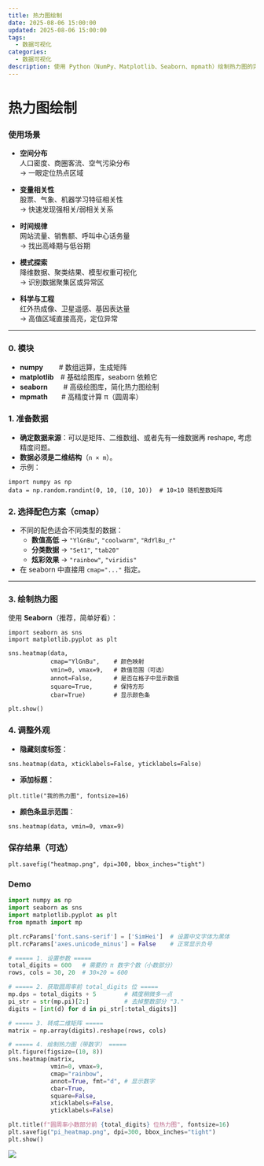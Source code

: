 ```yaml
---
title: 热力图绘制
date: 2025-08-06 15:00:00
updated: 2025-08-06 15:00:00
tags:
  - 数据可视化
categories:
  - 数据可视化
description: 使用 Python（NumPy、Matplotlib、Seaborn、mpmath）绘制热力图的完整流程，并展示圆周率小数部分前 600 位的热力图效果。
---
```

# 热力图绘制

### 使用场景

- **空间分布**  
  人口密度、商圈客流、空气污染分布  
  → 一眼定位热点区域  

- **变量相关性**  
  股票、气象、机器学习特征相关性  
  → 快速发现强相关/弱相关关系  

- **时间规律**  
  网站流量、销售额、呼叫中心话务量  
  → 找出高峰期与低谷期  

- **模式探索**  
  降维数据、聚类结果、模型权重可视化  
  → 识别数据聚集区或异常区  

- **科学与工程**  
  红外热成像、卫星遥感、基因表达量  
  → 高值区域直接高亮，定位异常  

---



###  0. 模块

- **numpy**    # 数组运算，生成矩阵  
- **matplotlib** # 基础绘图库，seaborn 依赖它  
- **seaborn**   # 高级绘图库，简化热力图绘制  
- **mpmath**  # 高精度计算 π（圆周率）  

 

### **1. 准备数据**

- **确定数据来源**：可以是矩阵、二维数组、或者先有一维数据再 reshape, 考虑精度问题。
- **数据必须是二维结构**（`n × m`）。
- 示例：

```
import numpy as np
data = np.random.randint(0, 10, (10, 10))  # 10×10 随机整数矩阵
```

### **2. 选择配色方案（cmap）**

- 不同的配色适合不同类型的数据：
    - **数值高低** → `"YlGnBu"`, `"coolwarm"`, `"RdYlBu_r"`
    - **分类数据** → `"Set1"`, `"tab20"`
    - **炫彩效果** → `"rainbow"`, `"viridis"`
- 在 seaborn 中直接用 `cmap="..."` 指定。

------

### **3. 绘制热力图**

使用 **Seaborn**（推荐，简单好看）：

```
import seaborn as sns
import matplotlib.pyplot as plt

sns.heatmap(data, 
            cmap="YlGnBu",    # 颜色映射
            vmin=0, vmax=9,   # 数值范围（可选）
            annot=False,      # 是否在格子中显示数值
            square=True,      # 保持方形
            cbar=True)        # 显示颜色条

plt.show()

```

### **4. 调整外观**

- **隐藏刻度标签**：

```
sns.heatmap(data, xticklabels=False, yticklabels=False)
```

- **添加标题**：

```
plt.title("我的热力图", fontsize=16)
```

- **颜色条显示范围**：

```
sns.heatmap(data, vmin=0, vmax=9)
```

### **保存结果（可选）**

```
plt.savefig("heatmap.png", dpi=300, bbox_inches="tight")
```



### Demo

```python
import numpy as np
import seaborn as sns
import matplotlib.pyplot as plt
from mpmath import mp

plt.rcParams['font.sans-serif'] = ['SimHei']  # 设置中文字体为黑体
plt.rcParams['axes.unicode_minus'] = False    # 正常显示负号

# ===== 1. 设置参数 =====
total_digits = 600   # 需要的 π 数字个数（小数部分）
rows, cols = 30, 20  # 30×20 = 600

# ===== 2. 获取圆周率前 total_digits 位 =====
mp.dps = total_digits + 5        # 精度稍微多一点
pi_str = str(mp.pi)[2:]          # 去掉整数部分 "3."
digits = [int(d) for d in pi_str[:total_digits]]

# ===== 3. 转成二维矩阵 =====
matrix = np.array(digits).reshape(rows, cols)

# ===== 4. 绘制热力图（带数字） =====
plt.figure(figsize=(10, 8))
sns.heatmap(matrix,
            vmin=0, vmax=9,
            cmap="rainbow",
            annot=True, fmt="d", # 显示数字
            cbar=True,
            square=False,
            xticklabels=False,
            yticklabels=False)

plt.title(f"圆周率小数部分前 {total_digits} 位热力图", fontsize=16)
plt.savefig("pi_heatmap.png", dpi=300, bbox_inches="tight")
plt.show()
```
![](/images/123.png)


